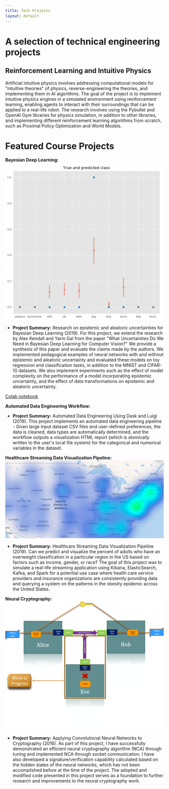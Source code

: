 ```yaml
---
title: Tech Projects
layout: default
---
```

# A selection of technical engineering projects

## Reinforcement Learning and Intuitive Physics

Artificial intuitive physics involves addressing computational models for "intuitive theories" of physics, reverse-engineering the theories, and implementing them in AI algorithms. The goal of the project is to implement intuitive physics engines in a simulated environment using reinforcement learning, enabling agents to interact with their surroundings that can be applied to a real-life robot. The research involves using the Pybullet and OpenAI Gym libraries for physics simulation, in addition to other libraries, and implementing different reinforcement learning algorithms from scratch, such as Proximal Policy Optimization and World Models.

# Featured Course Projects

**Bayesian Deep Learning:**
![Snapshot of aleatoric uncertainty for a computer vision dataset](https://raw.githubusercontent.com/riacheruvu/riacheruvu.github.io/refs/heads/main/aleatoric_uncertainty.png)
- **Project Summary:**
Research on epistemic and aleatoric uncertainties for Bayesian Deep Learning (2019). For this project, we extend the research by Alex Kendall and Yarin Gal from the paper "What Uncertainties Do We Need in Bayesian Deep Learning for Computer Vision?" We provide a synthesis of this paper and evaluate the claims made by the authors. We implemented pedagogical examples of neural networks with and without epistemic and aleatoric uncertainty and evaluated these models on toy regression and classification tasks, in addition to the MNIST and CIFAR-10 datasets. We also implement experiments such as the effect of model complexity on the performance of a model incorporating epistemic uncertainty, and the effect of data transformations on epistemic and aleatoric uncertainty.

[Colab notebook](https://colab.research.google.com/github/onefishy/am207_fall19_projects/blob/master/what_uncertainties/what_uncertainties_3/cheruvuria_136145_9127626_Final_Project_Submission.ipynb)

**Automated Data Engineering Workflow:**
- **Project Summary:**
Automated Data Engineering Using Dask and Luigi (2019). This project implements an automated data engineering pipeline - Given large input dataset CSV files and user-defined preferences, the data is cleaned, data types are automatically determined, and the workflow outputs a visualization HTML report (which is atomically written to the user's local file system) for the categorical and numerical variables in the dataset.

**Healthcare Streaming Data Visualization Pipeline:**
![Streaming Data Pipeline](https://raw.githubusercontent.com/riacheruvu/riacheruvu.github.io/refs/heads/main/project_streaming_data.png)
- **Project Summary:**
Healthcare Streaming Data Visualization Pipeline (2019). Can we predict and visualize the percent of adults who have an overweight classification in a particular region in the US based on factors such as income, gender, or race? The goal of this project was to simulate a real-life streaming application using Kibana, ElasticSearch, Kafka, and Spark for a potential use case where health care service providers and insurance organizations are consistently providing data and querying a system on the patterns in the obesity epidemic across the United States.

**Neural Cryptography:**
![Cryptography pipeline](https://raw.githubusercontent.com/riacheruvu/neural-cryptography/refs/heads/master/Crypto-Pipeline.png)
- **Project Summary:**
Applying Convolutional Neural Networks to Cryptography (2016). As part of this project, I have successfully demonstrated an efficient neural cryptography algorithm (NCA) through tuning and implemented NCA through socket communication. I have also developed a signature/verification capability calculated based on the hidden states of the neural networks, which has not been accomplished before at the time of the project. The adopted and modified code presented in this project serves as a foundation to further research and improvements to the neural cryptography work.